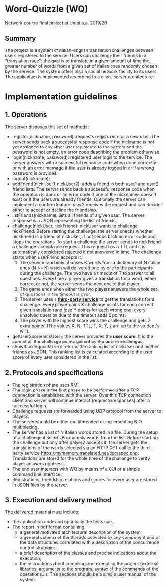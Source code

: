 # Word-Quizzle (WQ)
Network course final project at Unipi a.a. 2019/20

## Summary
The project is a system of italian-english translation challenges between users registered to the service.
Users can challenge their friends in a "translation race": the goal is to translate in a given amount of time the greater number of words from a given set of italian ones randomly chosen by the service.
The system offers also a social network facility to its users.
The application is implemented according to a client-server architecture.

# Implementation guidelines
 
## 1. Operations 
The server disposes this set of methods:
* register(nickname, password): requests registration for a new user. The server sends back a successful response code if the nickname is not yet assigned to any other user registered to the system and the password is not empty, an error code describing the problem otherwise. 
* login(nickname, password): registered user login to the service. The server answers with a successful response code when done correctly or with an error message if the user is already logged in or if a wrong password is provided.
* logout(nickname);
* addFriend(nickUser1, nickUser2): adds a friend to both user1 and user2 friend lists. The server sends back a successful response code when the operation is done or an error code if one of the nicknames doesn't exist or if the users are already friends.
 Optionally the server can implement a confirm feature: user2 receives the request and can decide either to accept or decline the friendship.
* listFriends(nickname): ​lists all friends of a given user. The server response is a JSON representing the list of friends. 
* challenge(nickUser, nickFriend): nickUser wants to challenge nickFriend. Before starting the challenge, the server checks whether nickFriend is a friend of nickUser, if not sends back an error code and stops the operations. To start a challenge the server sends to nickFriend a challenge-acceptance request. This request has a TTL and it is automatically considered rejected if not answered in time. The challenge starts when userFriend accepts it.
    1. The service randomly chooses K words from a dictionary of N italian ones (N >= K) which will delivered one by one to the participants during the challenge. The two have a timeout of T to answer to all questions. Every time a player gives a translation for a word, either correct or not, the server sends the next one to that player.
    2. The game ends when either the two players answers the whole set of questions or the timeout is over.
    3. The server uses a **[third-party service](#2-Protocols-and-specifications)** to get the translations for a challenge. Every player gains X challenge points for each correct given translation and lose Y points for each wrong one; every unsolved question due to the timeout adds 0 points.
    4. The player with the highest score wins the challenge and gets Z extra points.
    (The values K, N, TTL, T, X, Y, Z are up to the student's will).
* getUserScore(nickUser): the server provides the **user score**. It is the sum of all the challenge points gained by the user in challenges.
* showRanking(nickUser): returns the ranking list of nickUser and his/her friends as JSON. This ranking list is calculated according to the user score of every user considered in the list.
## 2. Protocols and specifications
* The registration phase uses RMI.
* The login phase is the first phase to be performed after a TCP connection is established with the server. Over this TCP connection client and server will continue interact (requests/responses) after a successful login.
* Challenge requests are forwarded using UDP protocol from the server to player2.
* The server should be either multithreaded or implementing NIO multiplexing. 
* The server has a list of N italian words stored in a file. During the setup of a challenge it selects K randomly words from the list. Before starting the challenge but only after palyer2 accepts it, the server gets the translations of the words selected via an HTTP GET call to the third-party service https://mymemory.translated.net/doc/spec.php​. Translations are stored for the whole time of the challenge to verify player answers rightness.
* The end user interacts with WQ by means of a GUI or a simple command line interface.
* Registrations, friendship relations and scores for every user are stored in JSON files by the server.
## 3. Execution and delivery method
The delivered material must include:
* the application code and optionally the tests suits.
* The report in pdf format containing:
    * a general motivated architectural description of the system;
    * a general schema of the threads activated by any component and of the data structures correlated with a description of the concurrence control strategies;
    * a brief description of the classes and precise indications about the execution; 
    * the instructions about compiling and executing the project (external libraries, arguments to the program, syntax of the commands of the operations...). This sections should be a simple user manual of the system.